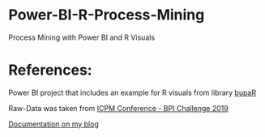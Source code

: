 # Power-BI-R-Process-Mining
Process Mining with Power BI and R Visuals

# References:
Power BI project that includes an example for R visuals from library [bupaR](https://www.bupar.net/)

Raw-Data was taken from [ICPM Conference - BPI Challenge 2019](https://icpmconference.org/2019/icpm-2019/contests-challenges/bpi-challenge-2019/)

[Documentation on my blog](https://www.mmertens.eu/2020/06/process-mining-with-power-bi-and-r-visuals/)





